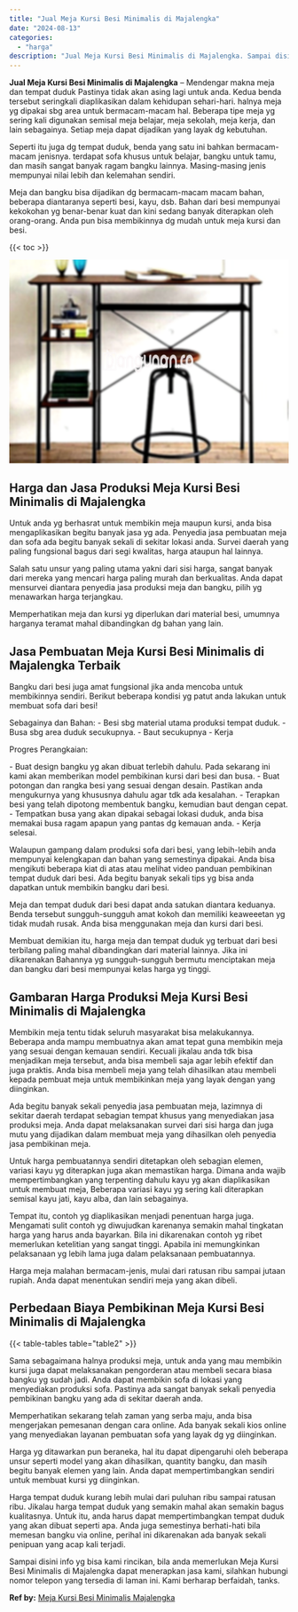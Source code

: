 ```yaml
---
title: "Jual Meja Kursi Besi Minimalis di Majalengka"
date: "2024-08-13"
categories: 
  - "harga"
description: "Jual Meja Kursi Besi Minimalis di Majalengka. Sampai disini info yg bisa kami rincikan, bila anda memerlukan Meja Kursi Besi Minimalis di Majalengka dapat me..."
---
```


**Jual Meja Kursi Besi Minimalis di Majalengka** – Mendengar makna meja dan tempat duduk Pastinya tidak akan asing lagi untuk anda. Kedua benda tersebut seringkali diaplikasikan dalam kehidupan sehari-hari. halnya meja yg dipakai sbg area untuk bermacam-macam hal. Beberapa tipe meja yg sering kali digunakan semisal meja belajar, meja sekolah, meja kerja, dan lain sebagainya. Setiap meja dapat dijadikan yang layak dg kebutuhan.

Seperti itu juga dg tempat duduk, benda yang satu ini bahkan bermacam-macam jenisnya. terdapat sofa khusus untuk belajar, bangku untuk tamu, dan masih sangat banyak ragam bangku lainnya. Masing-masing jenis mempunyai nilai lebih dan kelemahan sendiri.

Meja dan bangku bisa dijadikan dg bermacam-macam macam bahan, beberapa diantaranya seperti besi, kayu, dsb. Bahan dari besi mempunyai kekokohan yg benar-benar kuat dan kini sedang banyak diterapkan oleh orang-orang. Anda pun bisa membikinnya dg mudah untuk meja kursi dan besi.

{{< toc >}}

![Jual Meja Kursi Besi Minimalis di Majalengka](/images/jual-meja-besi-murah24.png)

## Harga dan Jasa Produksi Meja Kursi Besi Minimalis di Majalengka

Untuk anda yg berhasrat untuk membikin meja maupun kursi, anda bisa mengaplikasikan begitu banyak jasa yg ada. Penyedia jasa pembuatan meja dan sofa ada begitu banyak sekali di sekitar lokasi anda. Survei daerah yang paling fungsional bagus dari segi kwalitas, harga ataupun hal lainnya.

Salah satu unsur yang paling utama yakni dari sisi harga, sangat banyak dari mereka yang mencari harga paling murah dan berkualitas. Anda dapat mensurvei diantara penyedia jasa produksi meja dan bangku, pilih yg menawarkan harga terjangkau.

Memperhatikan meja dan kursi yg diperlukan dari material besi, umumnya harganya teramat mahal dibandingkan dg bahan yang lain.

## Jasa Pembuatan Meja Kursi Besi Minimalis di Majalengka Terbaik

Bangku dari besi juga amat fungsional jika anda mencoba untuk membikinnya sendiri. Berikut beberapa kondisi yg patut anda lakukan untuk membuat sofa dari besi!

Sebagainya dan Bahan: - Besi sbg material utama produksi tempat duduk. - Busa sbg area duduk secukupnya. - Baut secukupnya - Kerja

Progres Perangkaian:

\- Buat design bangku yg akan dibuat terlebih dahulu. Pada sekarang ini kami akan memberikan model pembikinan kursi dari besi dan busa. - Buat potongan dan rangka besi yang sesuai dengan desain. Pastikan anda mengukurnya yang khususnya dahulu agar tdk ada kesalahan. - Terapkan besi yang telah dipotong membentuk bangku, kemudian baut dengan cepat. - Tempatkan busa yang akan dipakai sebagai lokasi duduk, anda bisa memakai busa ragam apapun yang pantas dg kemauan anda. - Kerja selesai.

Walaupun gampang dalam produksi sofa dari besi, yang lebih-lebih anda mempunyai kelengkapan dan bahan yang semestinya dipakai. Anda bisa mengikuti beberapa kiat di atas atau melihat video panduan pembikinan tempat duduk dari besi. Ada begitu banyak sekali tips yg bisa anda dapatkan untuk membikin bangku dari besi.

Meja dan tempat duduk dari besi dapat anda satukan diantara keduanya. Benda tersebut sungguh-sungguh amat kokoh dan memiliki keaweeetan yg tidak mudah rusak. Anda bisa menggunakan meja dan kursi dari besi.

Membuat demikian itu, harga meja dan tempat duduk yg terbuat dari besi terbilang paling mahal dibandingkan dari material lainnya. Jika ini dikarenakan Bahannya yg sungguh-sungguh bermutu menciptakan meja dan bangku dari besi mempunyai kelas harga yg tinggi.

## Gambaran Harga Produksi Meja Kursi Besi Minimalis di Majalengka

Membikin meja tentu tidak seluruh masyarakat bisa melakukannya. Beberapa anda mampu membuatnya akan amat tepat guna membikin meja yang sesuai dengan kemauan sendiri. Kecuali jikalau anda tdk bisa menjadikan meja tersebut, anda bisa membeli saja agar lebih efektif dan juga praktis. Anda bisa membeli meja yang telah dihasilkan atau membeli kepada pembuat meja untuk membikinkan meja yang layak dengan yang diinginkan.

Ada begitu banyak sekali penyedia jasa pembuatan meja, lazimnya di sekitar daerah terdapat sebagian tempat khusus yang menyediakan jasa produksi meja. Anda dapat melaksanakan survei dari sisi harga dan juga mutu yang dijadikan dalam membuat meja yang dihasilkan oleh penyedia jasa pembikinan meja.

Untuk harga pembuatannya sendiri ditetapkan oleh sebagian elemen, variasi kayu yg diterapkan juga akan memastikan harga. Dimana anda wajib mempertimbangkan yang terpenting dahulu kayu yg akan diaplikasikan untuk membuat meja, Beberapa variasi kayu yg sering kali diterapkan semisal kayu jati, kayu alba, dan lain sebagainya.

Tempat itu, contoh yg diaplikasikan menjadi penentuan harga juga. Mengamati sulit contoh yg diwujudkan karenanya semakin mahal tingkatan harga yang harus anda bayarkan. Bila ini dikarenakan contoh yg ribet memerlukan ketelitian yang sangat tinggi. Apabila ini memungkinkan pelaksanaan yg lebih lama juga dalam pelaksanaan pembuatannya.

Harga meja malahan bermacam-jenis, mulai dari ratusan ribu sampai jutaan rupiah. Anda dapat menentukan sendiri meja yang akan dibeli.

## Perbedaan Biaya Pembikinan Meja Kursi Besi Minimalis di Majalengka

{{< table-tables table="table2" >}}

Sama sebagaimana halnya produksi meja, untuk anda yang mau membikin kursi juga dapat melaksanakan pengorderan atau membeli secara biasa bangku yg sudah jadi. Anda dapat membikin sofa di lokasi yang menyediakan produksi sofa. Pastinya ada sangat banyak sekali penyedia pembikinan bangku yang ada di sekitar daerah anda.

Memperhatikan sekarang telah zaman yang serba maju, anda bisa mengerjakan pemesanan dengan cara online. Ada banyak sekali kios online yang menyediakan layanan pembuatan sofa yang layak dg yg diinginkan.

Harga yg ditawarkan pun beraneka, hal itu dapat dipengaruhi oleh beberapa unsur seperti model yang akan dihasilkan, quantity bangku, dan masih begitu banyak elemen yang lain. Anda dapat mempertimbangkan sendiri untuk membuat kursi yg diinginkan.

Harga tempat duduk kurang lebih mulai dari puluhan ribu sampai ratusan ribu. Jikalau harga tempat duduk yang semakin mahal akan semakin bagus kualitasnya. Untuk itu, anda harus dapat mempertimbangkan tempat duduk yang akan dibuat seperti apa. Anda juga semestinya berhati-hati bila memesan bangku via online, perihal ini dikarenakan ada banyak sekali penipuan yang acap kali terjadi.

Sampai disini info yg bisa kami rincikan, bila anda memerlukan Meja Kursi Besi Minimalis di Majalengka dapat menerapkan jasa kami, silahkan hubungi nomor telepon yang tersedia di laman ini. Kami berharap berfaidah, tanks.

**Ref by:** [Meja Kursi Besi Minimalis Majalengka](https://id.wikipedia.org/wiki/Meja)

